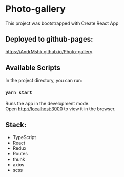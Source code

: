 # Photo-gallery

This project was bootstrapped with Create React App

## Deployed to github-pages:
https://AndrMshk.github.io/Photo-gallery

## Available Scripts

In the project directory, you can run:

### `yarn start`

Runs the app in the development mode.\
Open [http://localhost:3000](http://localhost:3000) to view it in the browser.

## Stack:
-   TypeScript 
-   React
-   Redux 
-   Routes
-   thunk
-   axios
-   scss
